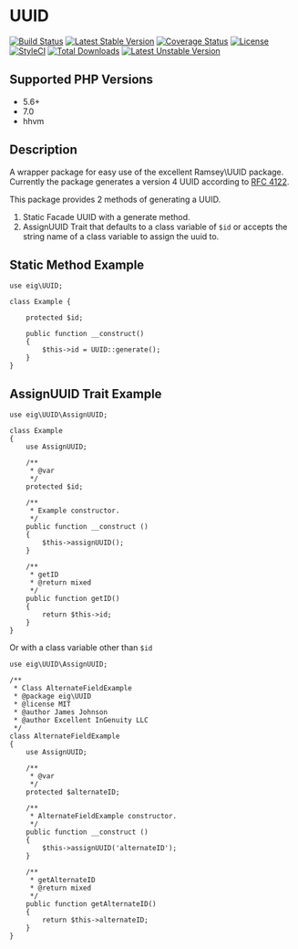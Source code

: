 # UUID
[![Build Status](https://travis-ci.org/excellentingenuity/UUID.svg?branch=master)](https://travis-ci.org/excellentingenuity/UUID)
[![Latest Stable Version](https://poser.pugx.org/eig/uuid/v/stable)](https://packagist.org/packages/eig/uuid)
[![Coverage Status](https://coveralls.io/repos/github/excellentingenuity/UUID/badge.svg?branch=master)](https://coveralls.io/github/excellentingenuity/UUID?branch=master)
[![License](https://poser.pugx.org/eig/uuid/license)](https://packagist.org/packages/eig/uuid)
[![StyleCI](https://styleci.io/repos/73737692/shield)](https://styleci.io/repos/73737692)
[![Total Downloads](https://poser.pugx.org/eig/uuid/downloads)](https://packagist.org/packages/eig/uuid) 
[![Latest Unstable Version](https://poser.pugx.org/eig/uuid/v/unstable)](https://packagist.org/packages/eig/uuid) 

## Supported PHP Versions
- 5.6+
- 7.0
- hhvm

## Description
A wrapper package for easy use of the excellent Ramsey\UUID package. 
Currently the package generates a version 4 UUID according to [RFC 4122](https://tools.ietf.org/html/rfc4122).

This package provides 2 methods of generating a UUID.
1. Static Facade UUID with a generate method.
2. AssignUUID Trait that defaults to a class variable of `$id` or accepts the string name of a class variable to assign the uuid to.


## Static Method Example
```
use eig\UUID;

class Example {
    
    protected $id;
    
    public function __construct()
    {
        $this->id = UUID::generate();
    }
}
```

## AssignUUID Trait Example
```
use eig\UUID\AssignUUID;

class Example
{
    use AssignUUID;

    /**
     * @var
     */
    protected $id;

    /**
     * Example constructor.
     */
    public function __construct ()
    {
        $this->assignUUID();
    }

    /**
     * getID
     * @return mixed
     */
    public function getID()
    {
        return $this->id;
    }
}
```

Or with a class variable other than `$id`

```
use eig\UUID\AssignUUID;

/**
 * Class AlternateFieldExample
 * @package eig\UUID
 * @license MIT
 * @author James Johnson
 * @author Excellent InGenuity LLC
 */
class AlternateFieldExample
{
    use AssignUUID;

    /**
     * @var
     */
    protected $alternateID;

    /**
     * AlternateFieldExample constructor.
     */
    public function __construct ()
    {
        $this->assignUUID('alternateID');
    }

    /**
     * getAlternateID
     * @return mixed
     */
    public function getAlternateID()
    {
        return $this->alternateID;
    }
}
```

